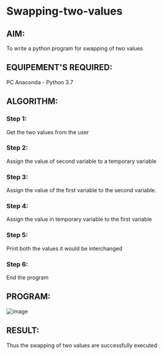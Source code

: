 # Swapping-two-values
## AIM:
To write a python program for swapping of two values
## EQUIPEMENT'S REQUIRED: 
PC
Anaconda - Python 3.7
## ALGORITHM: 
### Step 1:
Get the two values from the user
### Step 2: 
Assign the value of second variable to a temporary variable 
### Step 3: 
Assign the value of the first variable to the second variable.
### Step 4:  
Assign the value in temporary variable to the first variable
### Step 5: 
Print both the values it would be interchanged
### Step 6: 
End the program
## PROGRAM:
![image](https://github.com/Thamizhjo/Swapping-two-values/assets/123891476/c74328ef-4f65-4e51-9e07-bc3a52bee08c)




## RESULT:
Thus the swapping of two values are successfully executed




